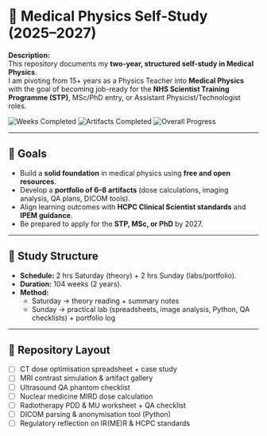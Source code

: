 
# 🩻 Medical Physics Self-Study (2025–2027)

**Description:**  
This repository documents my **two-year, structured self-study in Medical Physics**.  
I am pivoting from 15+ years as a Physics Teacher into **Medical Physics** with the goal of becoming job-ready for the **NHS Scientist Training Programme (STP)**, MSc/PhD entry, or Assistant Physicist/Technologist roles.

<!--PROGRESS_BADGES_START-->
![Weeks Completed](https://img.shields.io/badge/Weeks_Completed-0%2F104-blue) ![Artifacts Completed](https://img.shields.io/badge/Artifacts_Completed-0%2F7-informational) ![Overall Progress](https://img.shields.io/badge/Overall_Progress-0%25-brightgreen)
<!--PROGRESS_BADGES_END-->

---

## 🎯 Goals
- Build a **solid foundation** in medical physics using **free and open resources**.  
- Develop a **portfolio of 6–8 artifacts** (dose calculations, imaging analysis, QA plans, DICOM tools).  
- Align learning outcomes with **HCPC Clinical Scientist standards** and **IPEM guidance**.  
- Be prepared to apply for the **STP, MSc, or PhD** by 2027.  

---

## 📅 Study Structure
- **Schedule:** 2 hrs Saturday (theory) + 2 hrs Sunday (labs/portfolio).  
- **Duration:** 104 weeks (2 years).  
- **Method:**  
  - Saturday → theory reading + summary notes  
  - Sunday → practical lab (spreadsheets, image analysis, Python, QA checklists) + portfolio log  

---

## 📂 Repository Layout

<!--ARTIFACTS_START-->
- [ ] CT dose optimisation spreadsheet + case study
- [ ] MRI contrast simulation & artifact gallery
- [ ] Ultrasound QA phantom checklist
- [ ] Nuclear medicine MIRD dose calculation
- [ ] Radiotherapy PDD & MU worksheet + QA checklist
- [ ] DICOM parsing & anonymisation tool (Python)
- [ ] Regulatory reflection on IR(ME)R & HCPC standards
<!--ARTIFACTS_END-->

